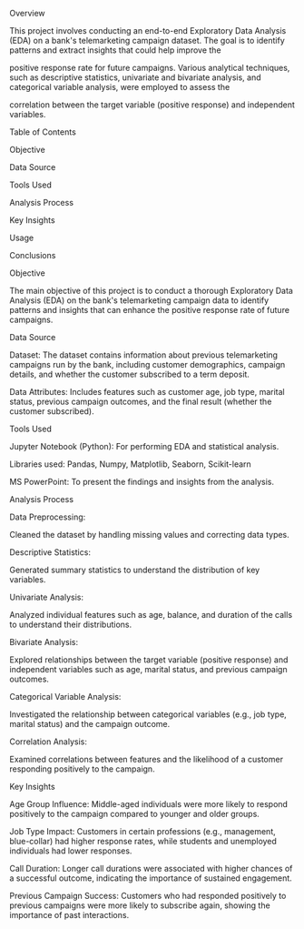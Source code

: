 Overview

This project involves conducting an end-to-end Exploratory Data Analysis (EDA) on a bank's telemarketing campaign dataset. The goal is to identify patterns and extract insights that could help improve the 

positive response rate for future campaigns. Various analytical techniques, such as descriptive statistics, univariate and bivariate analysis, and categorical variable analysis, were employed to assess the 

correlation between the target variable (positive response) and independent variables.

Table of Contents

Objective

Data Source

Tools Used

Analysis Process

Key Insights

Usage

Conclusions

Objective

The main objective of this project is to conduct a thorough Exploratory Data Analysis (EDA) on the bank's telemarketing campaign data to identify patterns and insights that can enhance the positive response rate of future campaigns.


Data Source

Dataset: The dataset contains information about previous telemarketing campaigns run by the bank, including customer demographics, campaign details, and whether the customer subscribed to a term deposit.

Data Attributes: Includes features such as customer age, job type, marital status, previous campaign outcomes, and the final result (whether the customer subscribed).

Tools Used

Jupyter Notebook (Python): For performing EDA and statistical analysis.

Libraries used: Pandas, Numpy, Matplotlib, Seaborn, Scikit-learn

MS PowerPoint: To present the findings and insights from the analysis.

Analysis Process

Data Preprocessing:

Cleaned the dataset by handling missing values and correcting data types.

Descriptive Statistics:

Generated summary statistics to understand the distribution of key variables.

Univariate Analysis:

Analyzed individual features such as age, balance, and duration of the calls to understand their distributions.

Bivariate Analysis:

Explored relationships between the target variable (positive response) and independent variables such as age, marital status, and previous campaign outcomes.

Categorical Variable Analysis:

Investigated the relationship between categorical variables (e.g., job type, marital status) and the campaign outcome.

Correlation Analysis:

Examined correlations between features and the likelihood of a customer responding positively to the campaign.

Key Insights

Age Group Influence: Middle-aged individuals were more likely to respond positively to the campaign compared to younger and older groups.

Job Type Impact: Customers in certain professions (e.g., management, blue-collar) had higher response rates, while students and unemployed individuals had lower responses.

Call Duration: Longer call durations were associated with higher chances of a successful outcome, indicating the importance of sustained engagement.

Previous Campaign Success: Customers who had responded positively to previous campaigns were more likely to subscribe again, showing the importance of past interactions.
